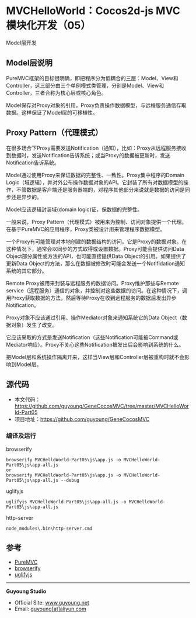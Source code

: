 MVCHelloWorld：Cocos2d-js MVC模块化开发（05）
===========================================

Model层开发


## Model层说明

PureMVC框架的目标很明确，即把程序分为低耦合的三层：Model、View和Controller，这三部分由三个单例模式类管理，分别是Model、View和Controller，三者合称为核心层或核心角色。

Model保存对Proxy对象的引用，Proxy负责操作数据模型，与远程服务通信存取数据。这样保证了Model层的可移植性。

## Proxy Pattern（代理模式）


在很多场合下Proxy需要发送Notification（通知），比如：Proxy从远程服务接收到数据时，发送Notification告诉系统；或当Proxy的数据被更新时，发送Notification告诉系统。


Model通过使用Proxy来保证数据的完整性、一致性。Proxy集中程序的Domain Logic（域逻辑），并对外公布操作数据对象的API。它封装了所有对数据模型的操作，不管数据是客户端还是服务器端的，对程序其他部分来说就是数据的访问是同步还是异步的。


Model应该逻辑封装域(domain logic)证，保数据的完整性。



一般来说，Proxy Pattern（代理模式）被用来为控制、访问对象提供一个代理。在基于PureMVC的应用程序，Proxy类被设计用来管理程序数据模型。

一个Proxy有可能管理对本地创建的数据结构的访问。它是Proxy的数据对象。在这种情况下，通常会以同步的方式取得或设置数据。Proxy可能会提供访问Data Object部分属性或方法的API，也可能直接提供Data Object的引用。如果提供了更新Data Object的方法，那么在数据被修改时可能会发送一个Notifidation通知系统的其它部分。

Remote Proxy被用来封装与远程服务的数据访问。Proxy维护那些与Remote service（远程服务）通信的对象，并控制对这些数据的访问。在这种情况下，调用Proxy获取数据的方法，然后等待Proxy在收到远程服务的数据后发出异步Notification。


Proxy对象不应该通过引用、操作Mediator对象来通知系统它的Data Object（数据对象）发生了改变。

它应该采取的方式是发送Notification（这些Notification可能被Command或Mediator响应）。Proxy不关心这些Notification被发出后会影响到系统的什么。

把Model层和系统操作隔离开来，这样当View层和Controller层被重构时就不会影响到Model层。


## 源代码

- 本文代码：https://github.com/guyoung/GeneCocosMVC/tree/master/MVCHelloWorld-Part05
- 项目地址：https://github.com/guyoung/GeneCocosMVC

### 编译及运行

browserify

    browserify MVCHelloWorld-Part05\js\app.js -o MVCHelloWorld-Part05\js\app-all.js
    or
    browserify MVCHelloWorld-Part05\js\app.js -o MVCHelloWorld-Part05\js\app-all.js --debug

uglifyjs

    uglifyjs MVCHelloWorld-Part05\js\app-all.js -o MVCHelloWorld-Part05\js\app-all.js


http-server

    node_modules\.bin\http-server.cmd



## 参考

+ [PureMVC](http://puremvc.org/)
+ [browserify](http://browserify.org/)
+ [uglifyjs](http://lisperator.net/uglifyjs/)



------------------------------------------------

**Guyoung Studio**
 + Official Site: <a href="http://www.guyoung.net/" target="_blank">www.guyoung.net</a>
 + Email:         <a href="&#109;&#97;&#105;&#108;&#116;&#111;&#58;%67%75%79%6f%75%6e%67@%61%6c%69%79%75%6e.%63%6f%6d" target="_blank">guyoung[at]aliyun.com</a>
